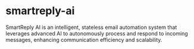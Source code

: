 # smartreply-ai
SmartReply AI is an intelligent, stateless email automation system that leverages advanced AI to autonomously process and respond to incoming messages, enhancing communication efficiency and scalability.
